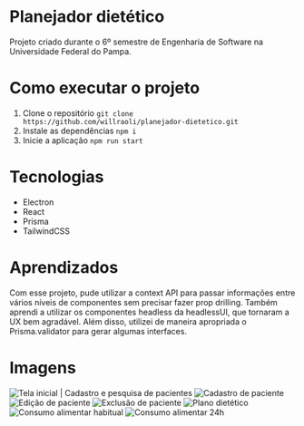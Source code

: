 # Planejador dietético
Projeto criado durante o 6º semestre de Engenharia de Software na Universidade Federal do Pampa.

# Como executar o projeto
1. Clone o repositório `git clone https://github.com/willraoli/planejador-dietetico.git`
2. Instale as dependências `npm i`
3. Inicie a aplicação `npm run start`

# Tecnologias
- Electron
- React
- Prisma
- TailwindCSS

# Aprendizados
Com esse projeto, pude utilizar a context API para passar informações entre vários níveis de componentes sem precisar fazer prop drilling. Também aprendi a utilizar os componentes headless da headlessUI, que tornaram a UX bem agradável. Além disso, utilizei de maneira apropriada o Prisma.validator para gerar algumas interfaces.

# Imagens
![Tela inicial | Cadastro e pesquisa de pacientes](https://i.imgur.com/MsPn1HE.png)
![Cadastro de paciente](https://i.imgur.com/H97GbCD.png)
![Edição de paciente](https://i.imgur.com/dwuwDXb.png)
![Exclusão de paciente](https://i.imgur.com/sbwdj3S.png)
![Plano dietético](https://i.imgur.com/ZIzRe4h.png)
![Consumo alimentar habitual](https://i.imgur.com/yGjlhFw.png)
![Consumo alimentar 24h](https://i.imgur.com/lK3kh6p.png)
